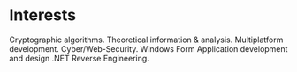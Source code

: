 
# Interests

Cryptographic algorithms.
Theoretical information & analysis.
Multiplatform development.
Cyber/Web-Security.
Windows Form Application development and design
.NET Reverse Engineering.
